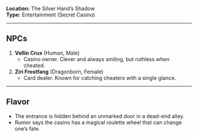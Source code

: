 **Location:** The Silver Hand’s Shadow  
**Type:** Entertainment (Secret Casino)

---

## NPCs

1. **Vellin Crux** (Human, Male)
    - Casino owner. Clever and always smiling, but ruthless when cheated.
2. **Ziri Frostfang** (Dragonborn, Female)
    - Card dealer. Known for catching cheaters with a single glance.

---

## Flavor

- The entrance is hidden behind an unmarked door in a dead-end alley.
- Rumor says the casino has a magical roulette wheel that can change one’s fate.